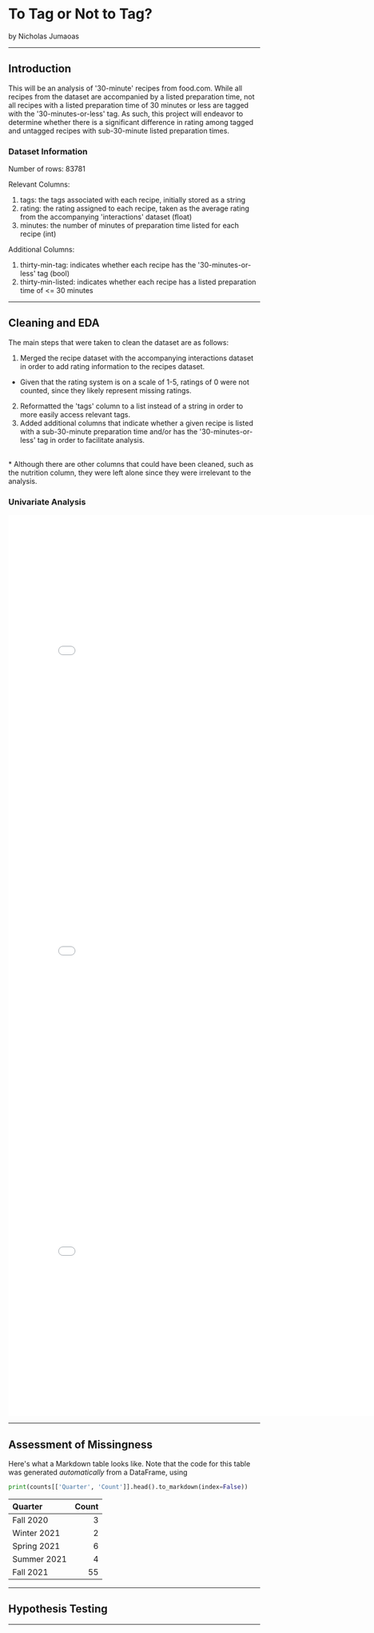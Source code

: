 # To Tag or Not to Tag?

by Nicholas Jumaoas 

---

## Introduction

This will be an analysis of '30-minute' recipes from food.com. While all recipes from the dataset are accompanied
by a listed preparation time, not all recipes with a listed preparation time of 30 minutes or less are tagged with
the '30-minutes-or-less' tag. As such, this project will endeavor to determine whether there is a significant
difference in rating among tagged and untagged recipes with sub-30-minute listed preparation times.

### Dataset Information

Number of rows: 83781

Relevant Columns: <br>
1) tags: the tags associated with each recipe, initially stored as a string <br>
2) rating: the rating assigned to each recipe, taken as the average rating from the accompanying 'interactions' dataset (float) <br>
3) minutes: the number of minutes of preparation time listed for each recipe (int) <br>

Additional Columns: <br>
1) thirty-min-tag: indicates whether each recipe has the '30-minutes-or-less' tag (bool) <br>
2) thirty-min-listed: indicates whether each recipe has a listed preparation time of <= 30 minutes

---

## Cleaning and EDA

The main steps that were taken to clean the dataset are as follows: <br>
1) Merged the recipe dataset with the accompanying interactions dataset in order to add rating information to the recipes dataset. <br>
 * Given that the rating system is on a scale of 1-5, ratings of 0 were not counted, since they likely represent missing ratings. <br>
2) Reformatted the 'tags' column to a list instead of a string in order to more easily access relevant tags. <br>
3) Added additional columns that indicate whether a given recipe is listed with a sub-30-minute preparation time and/or has the '30-minutes-or-less' tag in order to facilitate analysis. <br>
<br>
* Although there are other columns that could have been cleaned, such as the nutrition column, they were left alone since they were irrelevant to the analysis.

### Univariate Analysis
<iframe src="ua_fig1.html" width=800 height=600 frameBorder=0></iframe>
<iframe src="ua_fig2.html" width=800 height=600 frameBorder=0></iframe>
<iframe src="ua_fig3.html" width=800 height=600 frameBorder=0></iframe>

---

## Assessment of Missingness

Here's what a Markdown table looks like. Note that the code for this table was generated _automatically_ from a DataFrame, using

```py
print(counts[['Quarter', 'Count']].head().to_markdown(index=False))
```

| Quarter     |   Count |
|:------------|--------:|
| Fall 2020   |       3 |
| Winter 2021 |       2 |
| Spring 2021 |       6 |
| Summer 2021 |       4 |
| Fall 2021   |      55 |

---

## Hypothesis Testing


---
